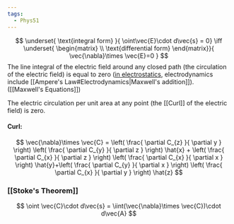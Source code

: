 ```yaml
---
tags:
  - Phys51
---
```

$$
\underset{ \text{integral form} }{ \oint\vec{E}\cdot d\vec{s}  = 0} \iff \underset{ \begin{matrix} \\
\text{differential form} 
\end{matrix}}{ \vec{\nabla}\times \vec{E}=0 }
$$
The line integral of the electric field around any closed path (the circulation of the electric field) is equal to zero (<u>in electrostatics</u>, electrodynamics include [[Ampere's Law#Electrodynamics|Maxwell's addition]]).
([[Maxwell's Equations]])

The electric circulation per unit area at any point (the [[Curl]] of the electric field) is zero.

#### Curl:
$$
\vec{\nabla}\times \vec{C} = \left( \frac{ \partial C_{z} }{ \partial y }  \right) \left(  \frac{ \partial C_{y} }{ \partial z } \right) \hat{x} + \left( \frac{ \partial C_{x} }{ \partial z }  \right) \left(  \frac{ \partial C_{x} }{ \partial x } \right) \hat{y}+\left( \frac{ \partial C_{y} }{ \partial x }  \right) \left(  \frac{ \partial C_{x} }{ \partial y } \right) \hat{z}
$$


### [[Stoke's Theorem]]
$$
\oint \vec{C}\cdot d\vec{s} = \iint(\vec{\nabla}\times \vec{C})\cdot d\vec{A}
$$


